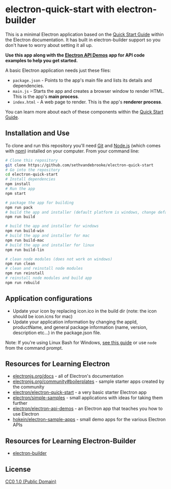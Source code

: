 # electron-quick-start with electron-builder

This is a minimal Electron application based on the [Quick Start Guide](https://electronjs.org/docs/tutorial/quick-start) within the Electron documentation. It has built in electron-builder support so you don't have to worry about setting it all up.

**Use this app along with the [Electron API Demos](https://electronjs.org/#get-started) app for API code examples to help you get started.**

A basic Electron application needs just these files:

- `package.json` - Points to the app's main file and lists its details and dependencies.
- `main.js` - Starts the app and creates a browser window to render HTML. This is the app's **main process**.
- `index.html` - A web page to render. This is the app's **renderer process**.

You can learn more about each of these components within the [Quick Start Guide](https://electronjs.org/docs/tutorial/quick-start).

## Installation and Use

To clone and run this repository you'll need [Git](https://git-scm.com) and [Node.js](https://nodejs.org/en/download/) (which comes with [npm](http://npmjs.com)) installed on your computer. From your command line:

```bash
# Clone this repository
git clone https://github.com/sethvandebrooke/electron-quick-start
# Go into the repository
cd electron-quick-start
# Install dependencies
npm install
# Run the app
npm start

# package the app for building
npm run pack
# build the app and installer (default platform is windows, change default in package.json)
npm run build

# build the app and installer for windows
npm run build-win
# build the app and installer for mac
npm run build-mac
# build the app and installer for linux
npm run build-lin

# clean node modules (does not work on windows)
npm run clean
# clean and reinstall node modules
npm run reinstall
# reinstall node modules and build app
npm run rebuild
```

## Application configurations
- Update your icon by replacing icon.ico in the build dir (note: the icon should be icon.icns for mac)
- Update your application information by changing the appId, productName, and general package information (name, version, description etc...) in the package.json file.

Note: If you're using Linux Bash for Windows, [see this guide](https://www.howtogeek.com/261575/how-to-run-graphical-linux-desktop-applications-from-windows-10s-bash-shell/) or use `node` from the command prompt.

## Resources for Learning Electron

- [electronjs.org/docs](https://electronjs.org/docs) - all of Electron's documentation
- [electronjs.org/community#boilerplates](https://electronjs.org/community#boilerplates) - sample starter apps created by the community
- [electron/electron-quick-start](https://github.com/electron/electron-quick-start) - a very basic starter Electron app
- [electron/simple-samples](https://github.com/electron/simple-samples) - small applications with ideas for taking them further
- [electron/electron-api-demos](https://github.com/electron/electron-api-demos) - an Electron app that teaches you how to use Electron
- [hokein/electron-sample-apps](https://github.com/hokein/electron-sample-apps) - small demo apps for the various Electron APIs

## Resources for Learning Electron-Builder
- [electron-builder](https://github.com/electron-userland/electron-builder)

## License

[CC0 1.0 (Public Domain)](LICENSE.md)
